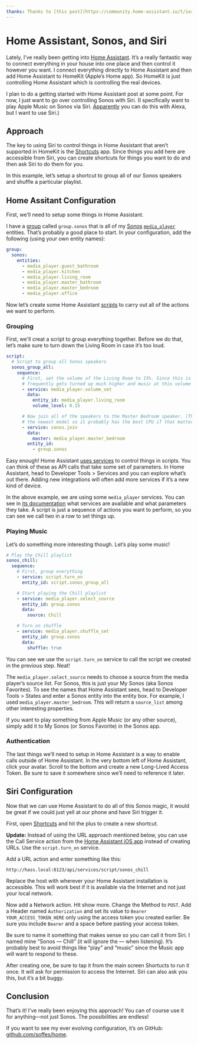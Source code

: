 ```yaml
---
thanks: Thanks to [this post](https://community.home-assistant.io/t/ios-shortcuts-with-ha-no-ssl-required/89529) for inspiring this approach.
---
```


# Home Assistant, Sonos, and Siri

Lately, I’ve really been getting into [Home Assistant](https://home-assistant.io). It’s a really fantastic way to connect everything in your house into one place and then control it however you want. I connect everything directly to Home Assistant and then add Home Assistant to HomeKit (Apple’s Home app). So HomeKit is just controlling Home Assistant which is controlling the real devices.

I plan to do a getting started with Home Assistant post at some point. For now, I just want to go over controlling Sonos with Siri. (I specifically want to play Apple Music on Sonos via Siri. [Apparently](https://en.community.sonos.com/announcements-228985/alexa-play-apple-music-on-sonos-6823840) you can do this with Alexa, but I want to use Siri.)

## Approach

The key to using Siri to control things in Home Assistant that aren’t supported in HomeKit is the [Shortcuts](https://apps.apple.com/us/app/shortcuts/id915249334) app. Since things you add here are accessible from Siri, you can create shortcuts for things you want to do and then ask Siri to do them for you.

In this example, let’s setup a shortcut to group all of our Sonos speakers and shuffle a particular playlist.

## Home Assitant Configuration

First, we’ll need to setup some things in Home Assistant.

I have a [group](https://www.home-assistant.io/integrations/group/) called `group.sonos` that is all of my [Sonos](https://www.home-assistant.io/integrations/sonos/) [`media_player`](https://www.home-assistant.io/integrations/media_player/) entities. That’s probably a good place to start. In your configuration, add the following (using your own entity names):

```yaml
group:
  sonos:
    entities:
      - media_player.guest_bathroom
      - media_player.kitchen
      - media_player.living_room
      - media_player.master_bathroom
      - media_player.master_bedroom
      - media_player.office
```

Now let’s create some Home Assistant [scripts](https://www.home-assistant.io/integrations/script) to carry out all of the actions we want to perform.

### Grouping

First, we'll creat a script to group everything together. Before we do that, let’s make sure to turn down the Living Room in case it’s too loud.

```yaml
script:
  # Script to group all Sonos speakers
  sonos_group_all:
    sequence:
      # First, set the volume of the Living Room to 15%. Since this is the TV, it
      # frequently gets turned up much higher and music at this volume is too loud.
      - service: media_player.volume_set
        data:
          entity_id: media_player.living_room
          volume_level: 0.15

      # Now join all of the speakers to the Master Bedroom speaker. (This one is
      # the newest model so it probably has the best CPU if that matters at all.)
      - service: sonos.join
        data:
          master: media_player.master_bedroom
        entity_id:
          - group.sonos
```

Easy enough! Home Assistant [uses services](https://www.home-assistant.io/docs/scripts/service-calls/) to control things in scripts. You can think of these as API calls that take some set of parameters. In Home Assistant, head to Developer Tools > Services and you can explore what’s out there. Adding new integrations will often add more services if it’s a new kind of device.

In the above example, we are using some `media_player` services. You can see in [its documentation](https://www.home-assistant.io/integrations/media_player/) what services are available and what parameters they take. A script is just a sequence of actions you want to perform, so you can see we call two in a row to set things up.

### Playing Music

Let’s do something more interesting though. Let’s play some music!

```yaml
# Play the Chill playlist
sonos_chill:
  sequence:
    # First, group everything
    - service: script.turn_on
      entity_id: script.sonos_group_all

    # Start playing the Chill playlist
    - service: media_player.select_source
      entity_id: group.sonos
      data:
        source: Chill

    # Turn on shuffle
    - service: media_player.shuffle_set
      entity_id: group.sonos
      data:
        shuffle: true
```

You can see we use the `script.turn_on` service to call the script we created in the previous step. Neat!

The `media_player.select_source` needs to choose a source from the media player’s source list. For Sonos, this is just your My Sonos (aka Sonos Favorites). To see the names that Home Assistant sees, head to Developer Tools > States and enter a Sonos entity into the entity box. For example, I used `media_player.master_bedroom`. This will return a `source_list` among other interesting properties.

If you want to play something from Apple Music (or any other source), simply add it to My Sonos (or Sonos Favorite) in the Sonos app.

### Authentication

The last things we’ll need to setup in Home Assistant is a way to enable calls outside of Home Assistant. In the very bottom left of Home Assistant, click your avatar. Scroll to the bottom and create a new Long-Lived Access Token. Be sure to save it somewhere since we’ll need to reference it later.

## Siri Configuration

Now that we can use Home Assistant to do all of this Sonos magic, it would be great if we could just yell at our phone and have Siri trigger it.

First, open [Shortcuts](https://apps.apple.com/us/app/shortcuts/id915249334) and hit the plus to create a new shortcut.

**Update:** Instead of using the URL approach mentioned below, you can use the Call Service action from the [Home Assistant iOS app](https://apps.apple.com/us/app/home-assistant/id1099568401?mt=8) instead of creating URLs. Use the `script.turn_on` service.

Add a URL action and enter something like this:

```
http://hass.local:8123/api/services/script/sonos_chill
```

Replace the host with wherever your Home Assistant installation is accessible. This will work best if it is available via the Internet and not just your local network.

Now add a Network action. Hit show more. Change the Method to `POST`. Add a Header named `Authorization` and set its value to `Bearer YOUR_ACCESS_TOKEN_HERE` only using the access token you created earlier. Be sure you include `Bearer` and a space before pasting your access token.

Be sure to name it something that makes sense so you can call it from Siri. I named mine “Sonos — Chill” (it will ignore the — when listening). It’s probably best to avoid things like “play” and “music” since the Music app will want to respond to these.

After creating one, be sure to tap it from the main screen Shortucts to run it once. It will ask for permission to access the Internet. Siri can also ask you this, but it’s a bit buggy.

## Conclusion

That’s it! I’ve really been enjoying this approach! You can of course use it for anything—not just Sonos. The possibilities are endless!

If you want to see my ever evolving configuration, it’s on GitHub: [github.com/soffes/home](https://github.com/soffes/home).
